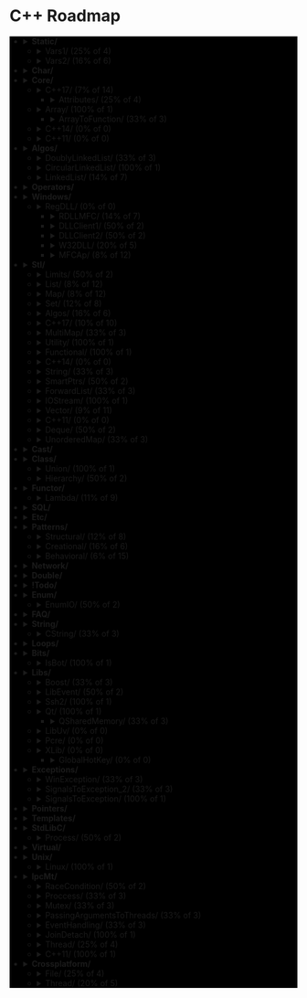 # C++ Roadmap

<div style="background-color:black">

* <details>
  <summary><b>Static/</b></summary>


    * `StaticHolder.cpp`
    * `Data.cpp`


  </details>


   * <details>
     <summary>Vars1/ (25% of 4)</summary>


      * `module.h`
      * `main_Var1.cpp`
      * `header.h`
      * `module.inl`


     </details>


   * <details>
     <summary>Vars2/ (16% of 6)</summary>


      * `CxVars.inl`
      * `module.h`
      * `CVar.h`
      * `CxVars.h`
      * `main_Var2.cpp`
      * `module.inl`


     </details>


* <details>
  <summary><b>Char/</b></summary>


    * `IntToChar.cpp`
    * `Escape.cpp`


  </details>


* <details>
  <summary><b>Core/</b></summary>


    * `LvalueRvalue.cpp`
    * `Explicit.cpp`
    * `GoTo.cpp`
    * `ReturnBool.cpp`
    * `NamespaceOperator.cpp`
    * `MoveRef.cpp`
    * `ConstructNew.cpp`
    * `OperatorsNewDelete.cpp`
    * `PlacementNew.cpp`
    * `InitMembers.cpp`
    * `VariableArguments.cpp`
    * `InlineFunction.cpp`
    * `TypeNames.cpp`
    * `Move.cpp`
    * `ZeroDivision.cpp`
    * `ValueInitialization.cpp`
    * `TypeSizes.cpp`
    * `SwitchString.cpp`
    * `InitVars.cpp`


  </details>


   * <details>
     <summary>C++17/ (7% of 14)</summary>


      * `TemplateAutoParam.cpp`
      * `StructuredBindings.cpp`
      * `NestedNamespaces.cpp`
      * `LambdaThisByValue.cpp`
      * `EnumListInitialization.cpp`
      * `StructuredBindingsRef.cpp`
      * `ConstexprIf.cpp`
      * `BracedInitList.cpp`
      * `ConstexprLambda.cpp`
      * `FoldExpressions.cpp`
      * `InlineVars.cpp`
      * `TemplateArgDeduction.cpp`
      * `SelectionVarInitializer.cpp`
      * `Utf8CharLiterals.cpp`


     </details>


      * <details>
        <summary>Attributes/ (25% of 4)</summary>


        * `maybe_unused.cpp`
        * `Sample1.cpp`
        * `fallthrough.cpp`
        * `nodiscard.cpp`


        </details>


   * <details>
     <summary>Array/ (100% of 1)</summary>


      * `ArraySize.cpp`


     </details>


      * <details>
        <summary>ArrayToFunction/ (33% of 3)</summary>


        * `ArrayToFunction3.cpp`
        * `ArrayToFunction1.cpp`
        * `ArrayToFunction2.cpp`


        </details>


   * <details>
     <summary>C++14/ (0% of 0)</summary>




     </details>


   * <details>
     <summary>C++11/ (0% of 0)</summary>




     </details>


* <details>
  <summary><b>Algos/</b></summary>


    * `Algoritms.txt`


  </details>


   * <details>
     <summary>DoublyLinkedList/ (33% of 3)</summary>


      * `DoubleLinkedListDeletion.cpp`
      * `DoubleLinkedListInsertion.cpp`
      * `DoubleLinkedList.cpp`


     </details>


   * <details>
     <summary>CircularLinkedList/ (100% of 1)</summary>


      * `CircularLinkedList.cpp`


     </details>


   * <details>
     <summary>LinkedList/ (14% of 7)</summary>


      * `LinkedListInsertion.cpp`
      * `DetectLoopInLinkedList.cpp`
      * `SortedMergeOfTwoLinkedList.cpp`
      * `ReverseALinkedList.cpp`
      * `LinkedListDeletion.cpp`
      * `PrintNthNodeFromTheEndOfLinkedList.cpp`
      * `LinkedListSearchForANode.cpp`


     </details>


* <details>
  <summary><b>Operators/</b></summary>


    * `OverloadingPrefixIncermentDecrementOperator.cpp`
    * `Exclamanation.cpp`
    * `OverloadingLogicalOperator.cpp`
    * `OperatorIn.cpp`
    * `OverloadingArithmeticOperator.cpp`
    * `OverloadingInputOutputOperator.cpp`
    * `OverloadingPostfixIncermentDecrementOperator.cpp`
    * `OverloadingUnaryOperator.cpp`
    * `OverloadingArithmeticOperatorUsingMemberFunction.cpp`


  </details>


* <details>
  <summary><b>Windows/</b></summary>


    * `CxHandle.cpp`
    * `getuid.cpp`
    * `Batery.cpp`
    * `OsBit.txt`
    * `AnsiUtf8.cpp`
    * `Event.cpp`
    * `GetTokenInformation.cpp`
    * `CommandLine.cpp`
    * `MemoryUsage.cpp`
    * `OsBit.cpp`
    * `WaitForSingleObject.cpp`


  </details>


   * <details>
     <summary>RegDLL/ (0% of 0)</summary>




     </details>


      * <details>
        <summary>RDLLMFC/ (14% of 7)</summary>


        * `StdAfx.cpp`
        * `RDLLMFC.cpp`
        * `RDLLMFC.h`
        * `Resource.h`
        * `DLLCode.h`
        * `DLLCode.cpp`
        * `StdAfx.h`


        </details>


      * <details>
        <summary>DLLClient1/ (50% of 2)</summary>


        * `DLLCode.h`
        * `DLLCode.cpp`


        </details>


      * <details>
        <summary>DLLClient2/ (50% of 2)</summary>


        * `DLLCode.h`
        * `DLLClient2.cpp`


        </details>


      * <details>
        <summary>W32DLL/ (20% of 5)</summary>


        * `StdAfx.cpp`
        * `DLLCode.h`
        * `DLLCode.cpp`
        * `W32DLL.cpp`
        * `StdAfx.h`


        </details>


      * <details>
        <summary>MFCAp/ (8% of 12)</summary>


        * `StdAfx.cpp`
        * `MainFrm.cpp`
        * `Resource.h`
        * `MFCApView.h`
        * `MFCApDoc.h`
        * `DLLCode.h`
        * `MFCApView.cpp`
        * `MFCAp.h`
        * `MFCAp.cpp`
        * `MFCApDoc.cpp`
        * `MainFrm.h`
        * `StdAfx.h`


        </details>


* <details>
  <summary><b>Stl/</b></summary>


    * `StlFeatures.txt`


  </details>


   * <details>
     <summary>Limits/ (50% of 2)</summary>


      * `NumericLimits.cpp`
      * `DoubleLimits.cpp`


     </details>


   * <details>
     <summary>List/ (8% of 12)</summary>


      * `splice.cpp`
      * `ListErase.cpp`
      * `insertInLoop.cpp`
      * `ListSearchUsingGenerate.cpp`
      * `ListRemove.cpp`
      * `ListOperations.cpp`
      * `insert.cpp`
      * `ListRemoveIf.cpp`
      * `ListSort.cpp`
      * `ListConditionalEraseWhileIteration.cpp`
      * `ListSearchUsingFind.cpp`
      * `list.cpp`


     </details>


   * <details>
     <summary>Map/ (8% of 12)</summary>


      * `Maps.cpp`
      * `OperatorAccess.cpp`
      * `MapReversePrint.cpp`
      * `MapComparison.cpp`
      * `MapOperatorAccessElement.cpp`
      * `MapDeletionByIteratorRange.cpp`
      * `MapComparisonByUserDefinedObjects.cpp`
      * `Erase.cpp`
      * `MapInsertion.cpp`
      * `MapUnorderedMap.cpp`
      * `MapBasics.cpp`
      * `Bool.cpp`


     </details>


   * <details>
     <summary>Set/ (12% of 8)</summary>


      * `SetInsertionUsingIteratorRange.cpp`
      * `set_insert.cpp`
      * `SetsWithUserDefinedClassesUsingComparator.cpp`
      * `SetsBasics.cpp`
      * `SearchInASet.cpp`
      * `SetErase.cpp`
      * `VerifyAndInsertInSet.cpp`
      * `SetsWithUserDefinedClasses.cpp`


     </details>


   * <details>
     <summary>Algos/ (16% of 6)</summary>


      * `difference.cpp`
      * `accumulate.cpp`
      * `sort.txt`
      * `replace_if.cpp`
      * `transform.cpp`
      * `set_symmetric_difference.cpp`


     </details>


   * <details>
     <summary>C++17/ (10% of 10)</summary>


      * `Any.cpp`
      * `StringView2.cpp`
      * `Invoke.cpp`
      * `Variant.cpp`
      * `ParallelAlgos.cpp`
      * `Apply.cpp`
      * `Optional.cpp`
      * `Fs.cpp`
      * `Byte.cpp`
      * `MapSetSplicing.cpp`


     </details>


   * <details>
     <summary>MultiMap/ (33% of 3)</summary>


      * `MultimapOperations.cpp`
      * `MultimapCI.cpp`
      * `MultimapBasics.cpp`


     </details>


   * <details>
     <summary>Utility/ (100% of 1)</summary>


      * `forward.cpp`


     </details>


   * <details>
     <summary>Functional/ (100% of 1)</summary>


      * `ref.cpp`


     </details>


   * <details>
     <summary>C++14/ (0% of 0)</summary>




     </details>


   * <details>
     <summary>String/ (33% of 3)</summary>


      * `reverse.cpp`
      * `CstrNull.cpp`
      * `stringWithNull.cpp`


     </details>


   * <details>
     <summary>SmartPtrs/ (50% of 2)</summary>


      * `AutoPtrVSUniquePtr.cpp`
      * `smart-pointers-in-cpp11.html`


     </details>


   * <details>
     <summary>ForwardList/ (33% of 3)</summary>


      * `ForwardListOperation2.cpp`
      * `ForwardListOperation1.cpp`
      * `ForwardListAssign.cpp`


     </details>


   * <details>
     <summary>IOStream/ (100% of 1)</summary>


      * `OperatorOutput.cpp`


     </details>


   * <details>
     <summary>Vector/ (9% of 11)</summary>


      * `RandomNumberInitializationInVector.cpp`
      * `RemoveAllOccurrencesOfAnElementFromVector.cpp`
      * `VectorOperations1.cpp`
      * `slice.cpp`
      * `VectorInitialization.cpp`
      * `VectorOperations3.cpp`
      * `SimpleOperationsOnVector.cpp`
      * `VectorEraseRemove.cpp`
      * `VectorListDequePushBack.cpp`
      * `VectorOperations2.cpp`
      * `RemoveAllOccurrencesOfAnElementFromVector2.cpp`


     </details>


   * <details>
     <summary>C++11/ (0% of 0)</summary>




     </details>


   * <details>
     <summary>Deque/ (50% of 2)</summary>


      * `DequeImplementation.cpp`
      * `DequeOperations.cpp`


     </details>


   * <details>
     <summary>UnorderedMap/ (33% of 3)</summary>


      * `UnorderedMapInitialization.cpp`
      * `UnorderedMapInsertion.cpp`
      * `UnorderedMapBasics.cpp`


     </details>


* <details>
  <summary><b>Cast/</b></summary>


    * `ReinterpretCast.cpp`
    * `Casts.cpp`
    * `BoolCast.cpp`


  </details>


* <details>
  <summary><b>Class/</b></summary>


    * `MethodWithoutBody.cpp`
    * `InitConstructor.cpp`
    * `InheritanceFunctions.cpp`
    * `ConstructOrder.cpp`
    * `CopyConstructor1.cpp`
    * `EmptyStructSizeOf.cpp`
    * `SizeOfClass.cpp`
    * `CallMethod.cpp`
    * `InitOrder.cpp`
    * `CpoyConstructor2.cpp`
    * `FriendClass.cpp`
    * `CondtructorOrder.cpp`


  </details>


   * <details>
     <summary>Union/ (100% of 1)</summary>


      * `Union.cpp`


     </details>


   * <details>
     <summary>Hierarchy/ (50% of 2)</summary>


      * `Hierarchy.cpp`
      * `Proxy.cpp`


     </details>


* <details>
  <summary><b>Functor/</b></summary>


    * `FunctorExample4.cpp`
    * `FunctorExample1.cpp`
    * `FunctorExample2.cpp`
    * `NativeFunction.cpp`
    * `Functor.cpp`
    * `FunctorTarget.cpp`
    * `FunctorExample3.cpp`
    * `StaticFunctor.cpp`


  </details>


   * <details>
     <summary>Lambda/ (11% of 9)</summary>


      * `LambdaMemberVariableCapture.cpp`
      * `LambdaScopes.cpp`
      * `LambdaScopeFaultScenario.cpp`
      * `LambaExamples.cpp`
      * `LambdaPtrsSizes.cpp`
      * `LambdaScopesByValue.cpp`
      * `LambdaScopesByReference.cpp`
      * `GccLambdaLeaky.cpp`
      * `LambdaBasic.cpp`


     </details>


* <details>
  <summary><b>SQL/</b></summary>


    * `test.sql`


  </details>


* <details>
  <summary><b>Etc/</b></summary>


    * `VarVisibility.cpp`
    * `Random.cpp`
    * `GlobalVar2.cpp`
    * `DecIncInt.cpp`
    * `GlobalVar1.cpp`
    * `UnicodeAnsi.cpp`
    * `SizeofUnicodes.cpp`
    * `FunctionDefinition.cpp`


  </details>


* <details>
  <summary><b>Patterns/</b></summary>




  </details>


   * <details>
     <summary>Structural/ (12% of 8)</summary>


      * `adapter.cpp`
      * `ContainerFacade.h`
      * `proxy.cpp`
      * `bridge.cpp`
      * `facade.cpp`
      * `decorator.cpp`
      * `composite.cpp`
      * `flyweight.cpp`


     </details>


   * <details>
     <summary>Creational/ (16% of 6)</summary>


      * `ClassFactory.cpp`
      * `Singleton.cpp`
      * `Builder.cpp`
      * `FactoryMethod.cpp`
      * `AbstractFactory.cpp`
      * `Prototype.cpp`


     </details>


   * <details>
     <summary>Behavioral/ (6% of 15)</summary>


      * `memento.cpp`
      * `iterator.cpp`
      * `strategy.cpp`
      * `visitor2.cpp`
      * `observer.cpp`
      * `visitor1.cpp`
      * `interpreter.cpp`
      * `template_method.cpp`
      * `chain_of_responsibility.cpp`
      * `command.cpp`
      * `state.cpp`
      * `mediator.cpp`
      * `null_object.cpp`
      * `iterator_with_operators.cpp`
      * `observer2.cpp`


     </details>


* <details>
  <summary><b>Network/</b></summary>


    * `IpString.cpp`
    * `TcpUdpDiffs.txt`
    * `Mount.cpp`


  </details>


* <details>
  <summary><b>Double/</b></summary>


    * `IntDoubleCompare.cpp`
    * `DoubleCast.cpp`
    * `DoubleCompare.cpp`
    * `IsGreater.cpp`


  </details>


* <details>
  <summary><b>!Todo/</b></summary>


    * `RSDN.txt`
    * `C++ questions.txt`


  </details>


* <details>
  <summary><b>Enum/</b></summary>


    * `SafeEnum.cpp`
    * `SizeOf.cpp`
    * `ForEnum.cpp`
    * `CodeStyle.cpp`


  </details>


   * <details>
     <summary>EnumIO/ (50% of 2)</summary>


      * `EnumIO.h`
      * `EnumIO_test.cpp`


     </details>


* <details>
  <summary><b>FAQ/</b></summary>


    * `FAQ.txt`


  </details>


* <details>
  <summary><b>String/</b></summary>


    * `StringView.cpp`
    * `OtherUsefulFunction.cpp`
    * `CapacityFunction.cpp`
    * `InitializationWays.cpp`
    * `InputFunction.cpp`
    * `IteratorFunction.cpp`
    * `Reverse.cpp`
    * `ManipulatingFunction.cpp`


  </details>


   * <details>
     <summary>CString/ (33% of 3)</summary>


      * `main_CString.cpp`
      * `CString.inl`
      * `CString.h`


     </details>


* <details>
  <summary><b>Loops/</b></summary>


    * `ForBreak.cpp`
    * `SwitchCase.cpp`
    * `For.cpp`
    * `GoToLablel.cpp`
    * `ForVoid.cpp`


  </details>


* <details>
  <summary><b>Bits/</b></summary>


    * `BitMask2.cpp`
    * `BitMask.cpp`
    * `bitset.cpp`
    * `BuffToint.cpp`


  </details>


   * <details>
     <summary>IsBot/ (100% of 1)</summary>


      * `main_BlackList.cpp`


     </details>


* <details>
  <summary><b>Libs/</b></summary>




  </details>


   * <details>
     <summary>Boost/ (33% of 3)</summary>


      * `ScopeArray.cpp`
      * `ProgramOptions.cpp`
      * `Bind.cpp`


     </details>


   * <details>
     <summary>LibEvent/ (50% of 2)</summary>


      * `all_test.cpp`
      * `FAQ.txt`


     </details>


   * <details>
     <summary>Ssh2/ (100% of 1)</summary>


      * `SSH2.cpp`


     </details>


   * <details>
     <summary>Qt/ (100% of 1)</summary>


      * `HttpUpload.cpp`


     </details>


      * <details>
        <summary>QSharedMemory/ (33% of 3)</summary>


        * `main_MainDialog.cpp`
        * `MainDialog.cpp`
        * `MainDialog.h`


        </details>


   * <details>
     <summary>LibUv/ (0% of 0)</summary>




     </details>


   * <details>
     <summary>Pcre/ (0% of 0)</summary>




     </details>


   * <details>
     <summary>XLib/ (0% of 0)</summary>




     </details>


      * <details>
        <summary>GlobalHotKey/ (0% of 0)</summary>




        </details>


* <details>
  <summary><b>Exceptions/</b></summary>


    * `Try.cpp`
    * `Exception2.cpp`
    * `Exception3.cpp`


  </details>


   * <details>
     <summary>WinException/ (33% of 3)</summary>


      * `CxWinException.cpp`
      * `WinException.cpp`
      * `CxWinException.h`


     </details>


   * <details>
     <summary>SignalsToException_2/ (33% of 3)</summary>


      * `SignalHandler.h`
      * `SignalHandler.inl`
      * `SignalsToException_2.cpp`


     </details>


   * <details>
     <summary>SignalsToException/ (100% of 1)</summary>


      * `SignalsToException.cpp`


     </details>


* <details>
  <summary><b>Pointers/</b></summary>


    * `xPTR_DELETE.cpp`
    * `CatchPtr.hpp`
    * `FunctionPtr.cpp`
    * `AutoPtr.h`


  </details>


* <details>
  <summary><b>Templates/</b></summary>


    * `MaximumOfTwoValues.cpp`
    * `VariadicFunc.cpp`
    * `AverageOfValuesInObjects.cpp`
    * `MaximumOfTwoObjects.cpp`
    * `Templates_and_Classes.txt`
    * `VariadicTemplates3.cpp`
    * `AverageOfAnArray.cpp`
    * `Export.cpp`
    * `VariadicTemplates2.cpp`
    * `ClassTemplate.cpp`
    * `VariadicTemplates.cpp`
    * `Export.h`
    * `Params.cpp`


  </details>


* <details>
  <summary><b>StdLibC/</b></summary>


    * `Time.cpp`
    * `Atoi.cpp`
    * `Printf.cpp`
    * `Strptime.cpp`
    * `BuffZero.cpp`
    * `VSnprintf.cpp`


  </details>


   * <details>
     <summary>Process/ (50% of 2)</summary>


      * `ExitFunctions.cpp`
      * `Exit.cpp`


     </details>


* <details>
  <summary><b>Virtual/</b></summary>


    * `VirtualInheritance1.cpp`
    * `VirtualDestructor.txt`
    * `VirtualFunction1.cpp`
    * `VirtualInheritance2.cpp`
    * `VirtualFunction2.cpp`
    * `PureVirtual.cpp`


  </details>


* <details>
  <summary><b>Unix/</b></summary>


    * `umask.cpp`
    * `Fork.cpp`


  </details>


   * <details>
     <summary>Linux/ (100% of 1)</summary>


      * `inotify.cpp`


     </details>


* <details>
  <summary><b>IpcMt/</b></summary>


    * `signal_stacktrace.cpp`
    * `psiginfo.cpp`
    * `signal_ctrl_c.cpp`
    * `ThreadHarwareConcurrency.cpp`
    * `condition_variable.cpp`
    * `signal.cpp`
    * `IpcMethods.txt`


  </details>


   * <details>
     <summary>RaceCondition/ (50% of 2)</summary>


      * `RaceConditionExample.cpp`
      * `RaceConditionExample2.cpp`


     </details>


   * <details>
     <summary>Proccess/ (33% of 3)</summary>


      * `Wait.cpp`
      * `ExecuteBin.cpp`
      * `GetStdInOutError.cpp`


     </details>


   * <details>
     <summary>Mutex/ (33% of 3)</summary>


      * `MutexLockUnlock.cpp`
      * `MutexLockUnlock2.cpp`
      * `MutexLockGuard.cpp`


     </details>


   * <details>
     <summary>PassingArgumentsToThreads/ (33% of 3)</summary>


      * `PassingPointersTThread.cpp`
      * `PassingReferencesToThread.cpp`
      * `PassingSimpleArgumentsToThread.cpp`


     </details>


   * <details>
     <summary>EventHandling/ (33% of 3)</summary>


      * `ConditionalVariableBasics.cpp`
      * `BasicXMLEventHandlingUsingConditionalVariable.cpp`
      * `BasicXMLEventHandling.cpp`


     </details>


   * <details>
     <summary>JoinDetach/ (100% of 1)</summary>


      * `JoiningThreads.cpp`


     </details>


   * <details>
     <summary>Thread/ (25% of 4)</summary>


      * `ThreadCreationUsingLambdaFunction.cpp`
      * `ThreadCreationUsingFunctionPointer.cpp`
      * `DifferentiatingBetweenThread.cpp`
      * `ThreadCreationUsingFunctionObjects.cpp`


     </details>


   * <details>
     <summary>C++11/ (100% of 1)</summary>


      * `atomic_flag.cpp`


     </details>


* <details>
  <summary><b>Crossplatform/</b></summary>




  </details>


   * <details>
     <summary>File/ (25% of 4)</summary>


      * `FileRouter.inl`
      * `File_old.h`
      * `FileRouter.h`
      * `File.h`


     </details>


   * <details>
     <summary>Thread/ (20% of 5)</summary>


      * `IThreadImpl_win.h`
      * `Thread.h`
      * `Thread_old.h`
      * `IThreadImpl_posix.h`
      * `IThreadImpl.h`


     </details>


</div>
